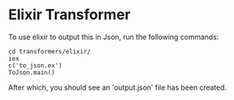 # Elixir Transformer

To use elixir to output this in Json, run the following commands:

```
cd transformers/elixir/
iex
c('to_json.ex')
ToJson.main()
```

After which, you should see an 'output.json' file has been created.
